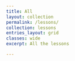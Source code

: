 ```yaml
---
title: All
layout: collection
permalink: /lessons/
collection: lessons
entries_layout: grid
classes: wide
excerpt: All the lessons

---
```

